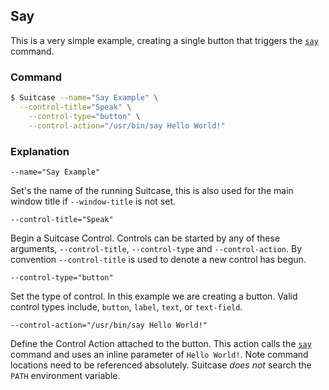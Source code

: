 ## Say

This is a very simple example, creating a single button that triggers the [`say`](x-man-page://say) command.

### Command

```bash
$ Suitcase --name="Say Example" \
  --control-title="Speak" \
    --control-type="button" \
    --control-action="/usr/bin/say Hello World!"
```

### Explanation

    --name="Say Example"
    
Set's the name of the running Suitcase, this is also used for the main window title if `--window-title`  is not set.

    --control-title="Speak"
    
Begin a Suitcase Control. Controls can be started by any of these arguments, `--control-title`, `--control-type` and `--control-action`. By convention `--control-title` is used to denote a new control has begun.

    --control-type="button"
    
Set the type of control. In this example we are creating a button. Valid control types include, `button`, `label`, `text`, or `text-field`.

    --control-action="/usr/bin/say Hello World!"
    
Define the Control Action attached to the button. This action calls the [`say`](x-man-page://say) command and uses an inline parameter of `Hello World!`. Note command locations need to be referenced absolutely. Suitcase *does not* search the `PATH` environment variable.
